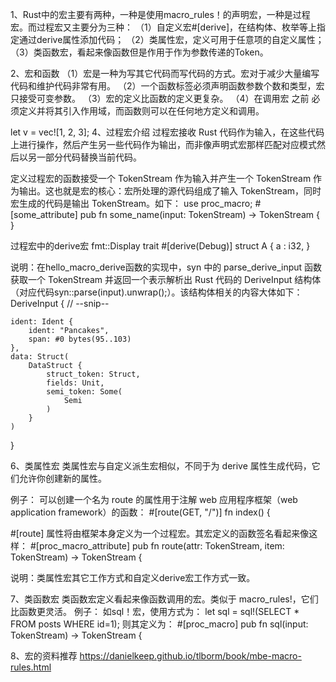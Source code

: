 1、Rust中的宏主要有两种，一种是使用macro_rules！的声明宏，一种是过程宏。而过程宏又主要分为三种：
（1）自定义宏#[derive]，在结构体、枚举等上指定通过derive属性添加代码；
（2）类属性宏，定义可用于任意项的自定义属性；
（3）类函数宏，看起来像函数但是作用于作为参数传递的Token。

2、宏和函数
（1）宏是一种为写其它代码而写代码的方式。宏对于减少大量编写代码和维护代码非常有用。
（2）一个函数标签必须声明函数参数个数和类型，宏只接受可变参数。
（3）宏的定义比函数的定义更复杂。
（4）在调用宏 之前 必须定义并将其引入作用域，而函数则可以在任何地方定义和调用。

let v = vec![1, 2, 3];
4、过程宏介绍
过程宏接收 Rust 代码作为输入，在这些代码上进行操作，然后产生另一些代码作为输出，而非像声明式宏那样匹配对应模式然后以另一部分代码替换当前代码。

定义过程宏的函数接受一个 TokenStream 作为输入并产生一个 TokenStream 作为输出。这也就是宏的核心：宏所处理的源代码组成了输入 TokenStream，同时宏生成的代码是输出 TokenStream。如下：
use proc_macro;
#[some_attribute]
pub fn some_name(input: TokenStream) -> TokenStream {
}

过程宏中的derive宏   fmt::Display trait
#[derive(Debug)]
struct A {
	a : i32,
}

说明：在hello_macro_derive函数的实现中，syn 中的 parse_derive_input 函数获取一个 TokenStream 并返回一个表示解析出 Rust 代码的 DeriveInput 结构体（对应代码syn::parse(input).unwrap();）。该结构体相关的内容大体如下：
DeriveInput {
    // --snip--

    ident: Ident {
        ident: "Pancakes",
        span: #0 bytes(95..103)
    },
    data: Struct(
        DataStruct {
            struct_token: Struct,
            fields: Unit,
            semi_token: Some(
                Semi
            )
        }
    )
}

6、类属性宏
类属性宏与自定义派生宏相似，不同于为 derive 属性生成代码，它们允许你创建新的属性。

例子：
可以创建一个名为 route 的属性用于注解 web 应用程序框架（web application framework）的函数：
#[route(GET, "/")]
fn index() {

#[route] 属性将由框架本身定义为一个过程宏。其宏定义的函数签名看起来像这样：
#[proc_macro_attribute]
pub fn route(attr: TokenStream, item: TokenStream) -> TokenStream {

说明：类属性宏其它工作方式和自定义derive宏工作方式一致。

7、类函数宏
类函数宏定义看起来像函数调用的宏。类似于 macro_rules!，它们比函数更灵活。
例子：
如sql！宏，使用方式为：
let sql = sql!(SELECT * FROM posts WHERE id=1);
则其定义为：
#[proc_macro]
pub fn sql(input: TokenStream) -> TokenStream {

8、宏的资料推荐
https://danielkeep.github.io/tlborm/book/mbe-macro-rules.html
